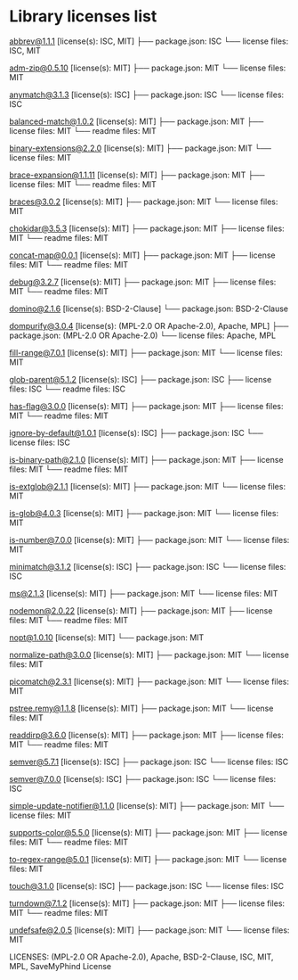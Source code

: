 # Library licenses list

abbrev@1.1.1 [license(s): ISC, MIT]
├── package.json:  ISC
└── license files: ISC, MIT

adm-zip@0.5.10 [license(s): MIT]
├── package.json:  MIT
└── license files: MIT

anymatch@3.1.3 [license(s): ISC]
├── package.json:  ISC
└── license files: ISC

balanced-match@1.0.2 [license(s): MIT]
├── package.json:  MIT
├── license files: MIT
└── readme files: MIT

binary-extensions@2.2.0 [license(s): MIT]
├── package.json:  MIT
└── license files: MIT

brace-expansion@1.1.11 [license(s): MIT]
├── package.json:  MIT
├── license files: MIT
└── readme files: MIT

braces@3.0.2 [license(s): MIT]
├── package.json:  MIT
└── license files: MIT

chokidar@3.5.3 [license(s): MIT]
├── package.json:  MIT
├── license files: MIT
└── readme files: MIT

concat-map@0.0.1 [license(s): MIT]
├── package.json:  MIT
├── license files: MIT
└── readme files: MIT

debug@3.2.7 [license(s): MIT]
├── package.json:  MIT
├── license files: MIT
└── readme files: MIT

domino@2.1.6 [license(s): BSD-2-Clause]
└── package.json:  BSD-2-Clause

dompurify@3.0.4 [license(s): (MPL-2.0 OR Apache-2.0), Apache, MPL]
├── package.json:  (MPL-2.0 OR Apache-2.0)
└── license files: Apache, MPL

fill-range@7.0.1 [license(s): MIT]
├── package.json:  MIT
└── license files: MIT

glob-parent@5.1.2 [license(s): ISC]
├── package.json:  ISC
├── license files: ISC
└── readme files: ISC

has-flag@3.0.0 [license(s): MIT]
├── package.json:  MIT
├── license files: MIT
└── readme files: MIT

ignore-by-default@1.0.1 [license(s): ISC]
├── package.json:  ISC
└── license files: ISC

is-binary-path@2.1.0 [license(s): MIT]
├── package.json:  MIT
├── license files: MIT
└── readme files: MIT

is-extglob@2.1.1 [license(s): MIT]
├── package.json:  MIT
└── license files: MIT

is-glob@4.0.3 [license(s): MIT]
├── package.json:  MIT
└── license files: MIT

is-number@7.0.0 [license(s): MIT]
├── package.json:  MIT
└── license files: MIT

minimatch@3.1.2 [license(s): ISC]
├── package.json:  ISC
└── license files: ISC

ms@2.1.3 [license(s): MIT]
├── package.json:  MIT
└── license files: MIT

nodemon@2.0.22 [license(s): MIT]
├── package.json:  MIT
├── license files: MIT
└── readme files: MIT

nopt@1.0.10 [license(s): MIT]
└── package.json:  MIT

normalize-path@3.0.0 [license(s): MIT]
├── package.json:  MIT
└── license files: MIT

picomatch@2.3.1 [license(s): MIT]
├── package.json:  MIT
└── license files: MIT

pstree.remy@1.1.8 [license(s): MIT]
├── package.json:  MIT
└── license files: MIT

readdirp@3.6.0 [license(s): MIT]
├── package.json:  MIT
├── license files: MIT
└── readme files: MIT

semver@5.7.1 [license(s): ISC]
├── package.json:  ISC
└── license files: ISC

semver@7.0.0 [license(s): ISC]
├── package.json:  ISC
└── license files: ISC

simple-update-notifier@1.1.0 [license(s): MIT]
├── package.json:  MIT
└── license files: MIT

supports-color@5.5.0 [license(s): MIT]
├── package.json:  MIT
├── license files: MIT
└── readme files: MIT

to-regex-range@5.0.1 [license(s): MIT]
├── package.json:  MIT
└── license files: MIT

touch@3.1.0 [license(s): ISC]
├── package.json:  ISC
└── license files: ISC

turndown@7.1.2 [license(s): MIT]
├── package.json:  MIT
├── license files: MIT
└── readme files: MIT

undefsafe@2.0.5 [license(s): MIT]
├── package.json:  MIT
└── license files: MIT

LICENSES: (MPL-2.0 OR Apache-2.0), Apache, BSD-2-Clause, ISC, MIT, MPL, SaveMyPhind License

